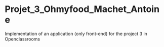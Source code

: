 # Projet_3_Ohmyfood_Machet_Antoine
Implementation of an application (only front-end) for the project 3 in Openclassrooms
